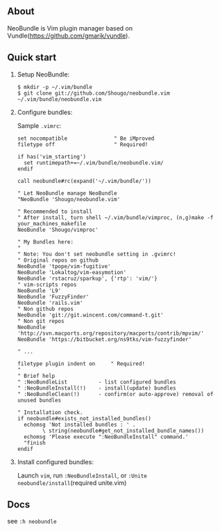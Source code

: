 ## About

NeoBundle is Vim plugin manager based on Vundle(https://github.com/gmarik/vundle).

## Quick start

1. Setup NeoBundle:

     ```
     $ mkdir -p ~/.vim/bundle
     $ git clone git://github.com/Shougo/neobundle.vim ~/.vim/bundle/neobundle.vim
     ```

2. Configure bundles:

     Sample `.vimrc`:

     ```vim
     set nocompatible               " Be iMproved
     filetype off                   " Required!

     if has('vim_starting')
       set runtimepath+=~/.vim/bundle/neobundle.vim/
     endif

     call neobundle#rc(expand('~/.vim/bundle/'))

     " Let NeoBundle manage NeoBundle
     "NeoBundle 'Shougo/neobundle.vim'

     " Recommended to install
     " After install, turn shell ~/.vim/bundle/vimproc, (n,g)make -f your_machines_makefile
     NeoBundle 'Shougo/vimproc'

     " My Bundles here:
     "
     " Note: You don't set neobundle setting in .gvimrc!
     " Original repos on github
     NeoBundle 'tpope/vim-fugitive'
     NeoBundle 'Lokaltog/vim-easymotion'
     NeoBundle 'rstacruz/sparkup', {'rtp': 'vim/'}
     " vim-scripts repos
     NeoBundle 'L9'
     NeoBundle 'FuzzyFinder'
     NeoBundle 'rails.vim'
     " Non github repos
     NeoBundle 'git://git.wincent.com/command-t.git'
     " Non git repos
     NeoBundle 'http://svn.macports.org/repository/macports/contrib/mpvim/'
     NeoBundle 'https://bitbucket.org/ns9tks/vim-fuzzyfinder'

     " ...

     filetype plugin indent on     " Required!
     "
     " Brief help
     " :NeoBundleList          - list configured bundles
     " :NeoBundleInstall(!)    - install(update) bundles
     " :NeoBundleClean(!)      - confirm(or auto-approve) removal of unused bundles

     " Installation check.
     if neobundle#exists_not_installed_bundles()
       echomsg 'Not installed bundles : ' .
             \ string(neobundle#get_not_installed_bundle_names())
       echomsg 'Please execute ":NeoBundleInstall" command.'
       "finish
     endif
     ```
3. Install configured bundles:

     Launch `vim`, run `:NeoBundleInstall`, or `:Unite neobundle/install`(required unite.vim)
## Docs

see `:h neobundle`
